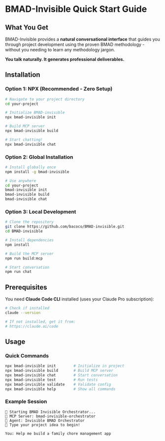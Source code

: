 # BMAD-Invisible Quick Start Guide

## What You Get

BMAD-Invisible provides a **natural conversational interface** that guides you through project development using the proven BMAD methodology - without you needing to learn any methodology jargon.

**You talk naturally. It generates professional deliverables.**

## Installation

### Option 1: NPX (Recommended - Zero Setup)

```bash
# Navigate to your project directory
cd your-project

# Initialize BMAD-invisible
npx bmad-invisible init

# Build MCP server
npx bmad-invisible build

# Start chatting!
npx bmad-invisible chat
```

### Option 2: Global Installation

```bash
# Install globally once
npm install -g bmad-invisible

# Use anywhere
cd your-project
bmad-invisible init
bmad-invisible build
bmad-invisible chat
```

### Option 3: Local Development

```bash
# Clone the repository
git clone https://github.com/bacoco/BMAD-invisible.git
cd BMAD-invisible

# Install dependencies
npm install

# Build the MCP server
npm run build:mcp

# Start conversation
npm run chat
```

## Prerequisites

You need **Claude Code CLI** installed (uses your Claude Pro subscription):

```bash
# Check if installed
claude --version

# If not installed, get it from:
# https://claude.ai/code
```

## Usage

### Quick Commands

```bash
npx bmad-invisible init        # Initialize in project
npx bmad-invisible build       # Build MCP server
npx bmad-invisible chat        # Start conversation
npx bmad-invisible test        # Run tests
npx bmad-invisible validate    # Validate config
npx bmad-invisible help        # Show all commands
```

### Example Session

```
🎯 Starting BMAD Invisible Orchestrator...
📡 MCP Server: bmad-invisible-orchestrator
🤖 Agent: Invisible BMAD Orchestrator
💬 Type your project idea to begin!

You: Help me build a family chore management app
```
